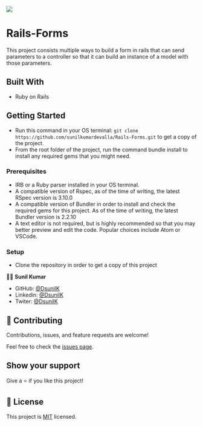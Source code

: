 ![](https://img.shields.io/badge/Microverse-blueviolet)

# Rails-Forms

This project consists multiple ways to build a form in rails that can send parameters to a controller so that it can build an instance of a model with those parameters.

## Built With

- Ruby on Rails

## Getting Started

- Run this command in your OS terminal: `git clone https://github.com/sunilkumardevalla/Rails-Forms.git` to get a copy of the project.
- From the root folder of the project, run the command bundle install to install any required gems that you might need.

### Prerequisites

* IRB or a Ruby parser installed in your OS terminal.
* A compatible version of Rspec, as of the time of writing, the latest RSpec version is 3.10.0
* A compatible version of Bundler in order to install and check the required gems for this project. As of the time of writing, the latest Bundler version is 2.2.10
* A text editor is not required, but is highly recommended so that you may better preview and edit the code. Popular choices include Atom or VSCode.

### Setup

- Clone the repository in order to get a copy of this project


🧑‍💻 **Sunil Kumar**

- GitHub: [@DsunilK](https://github.com/sunilkumardevalla)
- Linkedin: [@DsunilK](https://www.linkedin.com/in/sunilkumardevalla/)
- Twiter: [@DsunilK](https://twitter.com/D_sunil_K)

## 🤝 Contributing

Contributions, issues, and feature requests are welcome!

Feel free to check the [issues page](https://github.com/sunilkumardevalla/Rails-Forms/issues).

## Show your support

Give a ⭐️ if you like this project!


## 📝 License


This project is [MIT](LICENSE) licensed.
